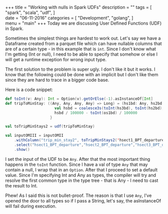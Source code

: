  +++
title = "Working with nulls in Spark UDFs"
description = ""
tags = [
    "spark",
    "scala",
    "udf",
]   
date = "06-11-2016"
categories = [
    "Development",
    "golang",
]   
menu = "main"
+++
Today we are discussing User Defined Functions (UDF) in Spark. 

Sometimes the simplest things are hardest to work out. Let's say we have a Dataframe created from a parquet file which can have nullable columns that are of a certain type - in this example that is `int`. Since I don't know what I'm getting (Int or null), I need to be able to specify that somehow or else I will get a runtime exception for wrong input type. 

The first solution to the problem is super ugly. I don't like it but it works. I know that the following could be done with an implicit but I don't like them since they are hard to trace in a bigger code base.

Here is a code snippet:
```scala
def toInt(v: Any): Int = Option(v).getOrElse(-1).asInstanceOf[Int]
def tripToMinStay: ((Any, Any, Any, Any) => Long) = (hs1bd: Any, hs2bd: Any, hs3bd: Any, os1bd: Any) => {
                      val hsbd = coalesce3s(toInt(hs3bd), toInt(hs2bd), toInt(hs1bd))
                      hsbd / 100000 - toInt(os1bd) / 100000
                    }

val toTripMinStays2 = udf(tripToMinStay)

val inputOMIII = inputOMII
    .withColumn("trip_min_stay2", toTripMinStays2('hsect1_BPT_departure, 'hsect2_BPT_departure, 'hsect3_BPT_departure, 'osect1_BPT_departure))
    .select("hsect1_BPT_departure","hsect2_BPT_departure","hsect3_BPT_departure","osect1_BPT_departure","trip_min_stay2")
    .show()
```

I set the input of the UDF to be `Any`. After that the most important thing happens in the `toInt` function. Since I have a val of type `Any` that may contain a null, I wrap that in an `Option`. After that I proceed to set a default value. Since I'm specifying Int and Any as types, the compiler will try and resolve the first common type in the type tree - that is Any - I need to cast the result to Int.

Phew! As I said this is not bullet-proof. The reason is that I use `Any`, I've opened the door to all types so if I pass a String, let's say, the asInstanceOf will fail during execution.

